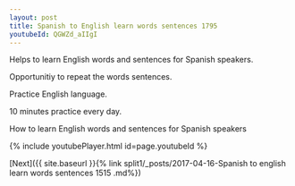 ```yaml
---
layout: post
title: Spanish to English learn words sentences 1795 
youtubeId: QGWZd_aIIgI
---
```

 
 
Helps to learn English words and sentences for Spanish speakers.

Opportunitiy to repeat the words sentences. 

Practice English language. 
 
10 minutes practice every day. 
 
How to learn English words and sentences for Spanish speakers 
 
{% include youtubePlayer.html id=page.youtubeId %}
 
 
[Next]({{ site.baseurl }}{% link  split1/_posts/2017-04-16-Spanish to english learn words sentences 1515 .md%})
 
